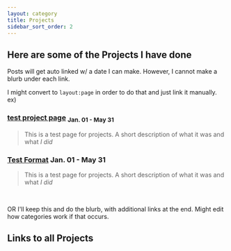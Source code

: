 ```yaml
---
layout: category
title: Projects
sidebar_sort_order: 2
---
```


## Here are some of the Projects I have done

Posts will get auto linked w/ a date I can make. However, I cannot make a blurb under each link.

I might convert to ```layout:page``` in order to do that and just link it manually. 
ex)

### [test project page](https://96yrlee.github.io/projects/2020/02/02/testPostProject.html) <sub> Jan. 01 - May 31 </sub>
> This is a test page for projects. A short description of what it was and what *I did*

### [Test Format](https://96yrlee.github.io/projects/2020/02/02/testPostProject.html) <span style="font-size:1em;">Jan. 01 - May 31</span>
> This is a test page for projects. A short description of what it was and what *I did*

<p>&nbsp;</p>
OR I'll keep this and do the blurb, with additional links at the end. Might edit how categories work if that occurs.

## Links to all Projects
